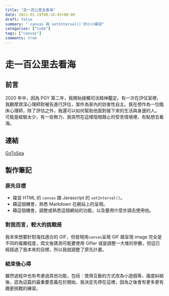 ```yaml
---
title: "走一百公里去看海"
date: 2021-02-19T00:34:45+08:00
draft: false
summary: "`canvas`與`setInterval()`的小小練習"
categories: ["Code"]
tags: ["canvas"]
comments: true
---
```


# 走一百公里去看海

## 前言

2020 年中，因為 PGY 第二年，我開始接觸司法精神鑑定。有一次在評估室裡，我觀摩資深心理師對被告進行評估，案件為家內的妨害性自主。我在想作為一位臨床心理師，除了評估之外，我還可以如何幫助他面對接下來的生活與身邊的人。  
可能是經驗太少，有一些無力，我突然在這樣陰暗靜止的受苦情境裡，有點想去看海。

## 連結

[GoToSea](https://bunreal.github.io/gotoSea)

## 製作筆記

### 原先目標

- 複習 HTML 的 `canvas` 跟 Javascript 的 `setInterval()`。
- 藉這個機會，熟悉 Markdown 在網站上的呈現。
- 藉這個機會，調整或熟悉這個網站的功能，以及要用什麼步調去使用他。

### 對我而言，較大的挑戰是

我本來想要針對海找適合的 GIF，但發現用`canvas`呈現 GIF 跟呈現 image 完全是不同的複雜程度，爬文後猜測可能要使用 Gifler 或是調整一大堆的參數，但這已經超過了我本來的目標，所以我就調整了原先計畫。

### 結束後心得

雖然過程中也有考慮過其他功能，包括：使用互動的方式改為小遊戲等，幾度糾結後，認為這篇的最重要意義在於開始，我決定先停在這裡，因為之後會有更多更有趣更挑戰的練習。

